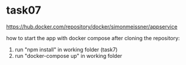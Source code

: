 # task07

https://hub.docker.com/repository/docker/simonmeissner/appservice

how to start the app with docker compose after cloning the repository:
1. run "npm install" in working folder (task7)
2. run "docker-compose up" in working folder